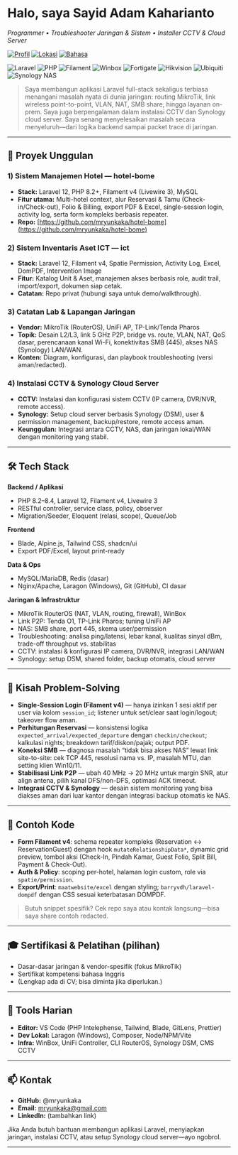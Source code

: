 # Halo, saya **Sayid Adam Kaharianto**

*Programmer • Troubleshooter Jaringan & Sistem • Installer CCTV & Cloud Server*

[![Profil](https://img.shields.io/badge/GitHub-mryunkaka-181717?logo=github&logoColor=white)](https://github.com/mryunkaka)
[![Lokasi](https://img.shields.io/badge/Lokasi-Indonesia-blue)](#)
[![Bahasa](https://img.shields.io/badge/ID-EN-bilingual-brightgreen)](#)

<!-- Tech Logos -->
![Laravel](https://img.shields.io/badge/Laravel-FF2D20?logo=laravel&logoColor=white)
![PHP](https://img.shields.io/badge/PHP-777BB4?logo=php&logoColor=white)
![Filament](https://img.shields.io/badge/Filament-0EA5E9?logo=react&logoColor=white)
![Winbox](https://img.shields.io/badge/Winbox-MikroTik-lightgrey)
![Fortigate](https://img.shields.io/badge/Fortigate-F7323F?logo=fortinet&logoColor=white)
![Hikvision](https://img.shields.io/badge/Hikvision-C8102E?logoColor=white)
![Ubiquiti](https://img.shields.io/badge/Ubiquiti-0559C9?logo=ubiquiti&logoColor=white)
![Synology NAS](https://img.shields.io/badge/Synology-NAS-333333?logo=synology&logoColor=white)

> Saya membangun aplikasi Laravel full-stack sekaligus terbiasa menangani masalah nyata di dunia jaringan: routing MikroTik, link wireless point-to-point, VLAN, NAT, SMB share, hingga layanan on-prem. Saya juga berpengalaman dalam instalasi CCTV dan Synology cloud server. Saya senang menyelesaikan masalah secara menyeluruh—dari logika backend sampai packet trace di jaringan.

---

## 🚀 Proyek Unggulan

### 1) Sistem Manajemen Hotel — **hotel-bome**

* **Stack:** Laravel 12, PHP 8.2+, Filament v4 (Livewire 3), MySQL
* **Fitur utama:** Multi-hotel context, alur Reservasi & Tamu (Check-in/Check-out), Folio & Billing, export PDF & Excel, single-session login, activity log, serta form kompleks berbasis repeater.
* **Repo:** [https://github.com/mryunkaka/hotel-bome](https://github.com/mryunkaka/hotel-bome)

### 2) Sistem Inventaris Aset ICT — **ict**

* **Stack:** Laravel 12, Filament v4, Spatie Permission, Activity Log, Excel, DomPDF, Intervention Image
* **Fitur:** Katalog Unit & Aset, manajemen akses berbasis role, audit trail, import/export, dokumen siap cetak.
* **Catatan:** Repo privat (hubungi saya untuk demo/walkthrough).

### 3) Catatan Lab & Lapangan Jaringan

* **Vendor:** MikroTik (RouterOS), UniFi AP, TP-Link/Tenda Pharos
* **Topik:** Desain L2/L3, link 5 GHz P2P, bridge vs. route, VLAN, NAT, QoS dasar, perencanaan kanal Wi-Fi, konektivitas SMB (445), akses NAS (Synology) LAN/WAN.
* **Konten:** Diagram, konfigurasi, dan playbook troubleshooting (versi aman/redacted).

### 4) Instalasi CCTV & Synology Cloud Server

* **CCTV:** Instalasi dan konfigurasi sistem CCTV (IP camera, DVR/NVR, remote access).
* **Synology:** Setup cloud server berbasis Synology (DSM), user & permission management, backup/restore, remote access aman.
* **Keunggulan:** Integrasi antara CCTV, NAS, dan jaringan lokal/WAN dengan monitoring yang stabil.

---

## 🛠️ Tech Stack

**Backend / Aplikasi**

* PHP 8.2–8.4, Laravel 12, Filament v4, Livewire 3
* RESTful controller, service class, policy, observer
* Migration/Seeder, Eloquent (relasi, scope), Queue/Job

**Frontend**

* Blade, Alpine.js, Tailwind CSS, shadcn/ui
* Export PDF/Excel, layout print-ready

**Data & Ops**

* MySQL/MariaDB, Redis (dasar)
* Nginx/Apache, Laragon (Windows), Git (GitHub), CI dasar

**Jaringan & Infrastruktur**

* MikroTik RouterOS (NAT, VLAN, routing, firewall), WinBox
* Link P2P: Tenda O1, TP-Link Pharos; tuning UniFi AP
* NAS: SMB share, port 445, skema user/permission
* Troubleshooting: analisa ping/latensi, lebar kanal, kualitas sinyal dBm, trade-off throughput vs. stabilitas
* CCTV: instalasi & konfigurasi IP camera, DVR/NVR, integrasi LAN/WAN
* Synology: setup DSM, shared folder, backup otomatis, cloud server

---

## 🧩 Kisah Problem-Solving

* **Single-Session Login (Filament v4)** — hanya izinkan 1 sesi aktif per user via kolom `session_id`; listener untuk set/clear saat login/logout; takeover flow aman.
* **Perhitungan Reservasi** — konsistensi logika `expected_arrival/expected_departure` dengan `checkin/checkout`; kalkulasi nights; breakdown tarif/diskon/pajak; output PDF.
* **Koneksi SMB** — diagnosa masalah “tidak bisa akses NAS” lewat link site-to-site: cek TCP 445, resolusi nama vs. IP, masalah MTU, dan setting klien Win10/11.
* **Stabilisasi Link P2P** — ubah 40 MHz → 20 MHz untuk margin SNR, atur align antena, pilih kanal DFS/non-DFS, optimasi ACK timeout.
* **Integrasi CCTV & Synology** — desain sistem monitoring yang bisa diakses aman dari luar kantor dengan integrasi backup otomatis ke NAS.

---

## 🧪 Contoh Kode

* **Form Filament v4**: schema repeater kompleks (Reservation ↔ ReservationGuest) dengan hook `mutateRelationshipData*`, dynamic grid preview, tombol aksi (Check-In, Pindah Kamar, Guest Folio, Split Bill, Payment & Check-Out).
* **Auth & Policy**: scoping per-hotel, halaman login custom, role via `spatie/permission`.
* **Export/Print**: `maatwebsite/excel` dengan styling; `barryvdh/laravel-dompdf` dengan CSS sesuai keterbatasan DOMPDF.

> Butuh snippet spesifik? Cek repo saya atau kontak langsung—bisa saya share contoh redacted.

---

## 🎓 Sertifikasi & Pelatihan (pilihan)

* Dasar-dasar jaringan & vendor-spesifik (fokus MikroTik)
* Sertifikat kompetensi bahasa Inggris
* (Lengkap ada di CV; bisa diminta jika diperlukan.)

---

## 🧰 Tools Harian

* **Editor:** VS Code (PHP Intelephense, Tailwind, Blade, GitLens, Prettier)
* **Dev Lokal:** Laragon (Windows), Composer, Node/NPM/Vite
* **Infra:** WinBox, UniFi Controller, CLI RouterOS, Synology DSM, CMS CCTV

---

## 📫 Kontak

* **GitHub:** @mryunkaka
* **Email:** [mryunkaka@gmail.com](mailto:mryunkaka@gmail.com)
* **LinkedIn:** (tambahkan link)

Jika Anda butuh bantuan membangun aplikasi Laravel, menyiapkan jaringan, instalasi CCTV, atau setup Synology cloud server—ayo ngobrol.

---
